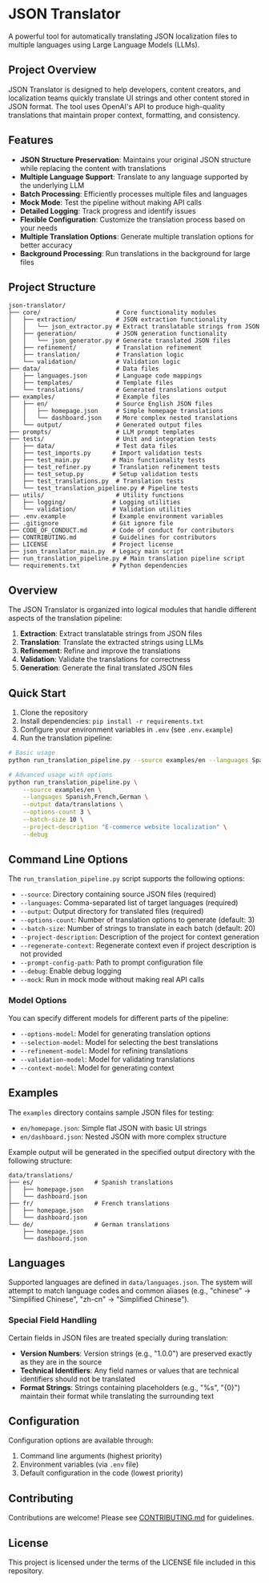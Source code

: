 # JSON Translator

A powerful tool for automatically translating JSON localization files to multiple languages using Large Language Models (LLMs).

## Project Overview

JSON Translator is designed to help developers, content creators, and localization teams quickly translate UI strings and other content stored in JSON format. The tool uses OpenAI's API to produce high-quality translations that maintain proper context, formatting, and consistency.

## Features

- **JSON Structure Preservation**: Maintains your original JSON structure while replacing the content with translations
- **Multiple Language Support**: Translate to any language supported by the underlying LLM
- **Batch Processing**: Efficiently processes multiple files and languages
- **Mock Mode**: Test the pipeline without making API calls
- **Detailed Logging**: Track progress and identify issues
- **Flexible Configuration**: Customize the translation process based on your needs
- **Multiple Translation Options**: Generate multiple translation options for better accuracy
- **Background Processing**: Run translations in the background for large files

## Project Structure

```
json-translator/
├── core/                     # Core functionality modules
│   ├── extraction/           # JSON extraction functionality
│   │   └── json_extractor.py # Extract translatable strings from JSON
│   ├── generation/           # JSON generation functionality
│   │   └── json_generator.py # Generate translated JSON files
│   ├── refinement/           # Translation refinement
│   ├── translation/          # Translation logic
│   └── validation/           # Validation logic
├── data/                     # Data files
│   ├── languages.json        # Language code mappings
│   ├── templates/            # Template files
│   └── translations/         # Generated translations output
├── examples/                 # Example files
│   ├── en/                   # Source English JSON files
│   │   ├── homepage.json     # Simple homepage translations
│   │   └── dashboard.json    # More complex nested translations
│   └── output/               # Generated output files
├── prompts/                  # LLM prompt templates
├── tests/                    # Unit and integration tests
│   ├── data/                 # Test data files
│   ├── test_imports.py      # Import validation tests
│   ├── test_main.py         # Main functionality tests
│   ├── test_refiner.py      # Translation refinement tests
│   ├── test_setup.py        # Setup validation tests
│   ├── test_translations.py  # Translation tests
│   └── test_translation_pipeline.py # Pipeline tests
├── utils/                    # Utility functions
│   ├── logging/             # Logging utilities
│   └── validation/          # Validation utilities
├── .env.example             # Example environment variables
├── .gitignore               # Git ignore file
├── CODE_OF_CONDUCT.md       # Code of conduct for contributors
├── CONTRIBUTING.md          # Guidelines for contributors
├── LICENSE                  # Project license
├── json_translator_main.py  # Legacy main script
├── run_translation_pipeline.py # Main translation pipeline script
└── requirements.txt         # Python dependencies
```

## Overview

The JSON Translator is organized into logical modules that handle different aspects of the translation pipeline:

1. **Extraction**: Extract translatable strings from JSON files
2. **Translation**: Translate the extracted strings using LLMs
3. **Refinement**: Refine and improve the translations
4. **Validation**: Validate the translations for correctness
5. **Generation**: Generate the final translated JSON files

## Quick Start

1. Clone the repository
2. Install dependencies: `pip install -r requirements.txt`
3. Configure your environment variables in `.env` (see `.env.example`)
4. Run the translation pipeline:

```bash
# Basic usage
python run_translation_pipeline.py --source examples/en --languages Spanish,French --output data/translations

# Advanced usage with options
python run_translation_pipeline.py \
    --source examples/en \
    --languages Spanish,French,German \
    --output data/translations \
    --options-count 3 \
    --batch-size 10 \
    --project-description "E-commerce website localization" \
    --debug
```

## Command Line Options

The `run_translation_pipeline.py` script supports the following options:

- `--source`: Directory containing source JSON files (required)
- `--languages`: Comma-separated list of target languages (required)
- `--output`: Output directory for translated files (required)
- `--options-count`: Number of translation options to generate (default: 3)
- `--batch-size`: Number of strings to translate in each batch (default: 20)
- `--project-description`: Description of the project for context generation
- `--regenerate-context`: Regenerate context even if project description is not provided
- `--prompt-config-path`: Path to prompt configuration file
- `--debug`: Enable debug logging
- `--mock`: Run in mock mode without making real API calls

### Model Options

You can specify different models for different parts of the pipeline:

- `--options-model`: Model for generating translation options
- `--selection-model`: Model for selecting the best translations
- `--refinement-model`: Model for refining translations
- `--validation-model`: Model for validating translations
- `--context-model`: Model for generating context

## Examples

The `examples` directory contains sample JSON files for testing:

- `en/homepage.json`: Simple flat JSON with basic UI strings
- `en/dashboard.json`: Nested JSON with more complex structure

Example output will be generated in the specified output directory with the following structure:
```
data/translations/
├── es/                 # Spanish translations
│   ├── homepage.json
│   └── dashboard.json
├── fr/                 # French translations
│   ├── homepage.json
│   └── dashboard.json
└── de/                 # German translations
    ├── homepage.json
    └── dashboard.json
```

## Languages

Supported languages are defined in `data/languages.json`. The system will attempt to match language codes and common aliases (e.g., "chinese" → "Simplified Chinese", "zh-cn" → "Simplified Chinese").

### Special Field Handling

Certain fields in JSON files are treated specially during translation:

- **Version Numbers**: Version strings (e.g., "1.0.0") are preserved exactly as they are in the source
- **Technical Identifiers**: Any field names or values that are technical identifiers should not be translated
- **Format Strings**: Strings containing placeholders (e.g., "%s", "{0}") maintain their format while translating the surrounding text

## Configuration

Configuration options are available through:
1. Command line arguments (highest priority)
2. Environment variables (via `.env` file)
3. Default configuration in the code (lowest priority)

## Contributing

Contributions are welcome! Please see [CONTRIBUTING.md](CONTRIBUTING.md) for guidelines.

## License

This project is licensed under the terms of the LICENSE file included in this repository. 